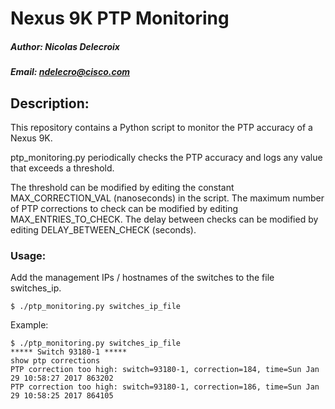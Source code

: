 # Nexus 9K PTP Monitoring
##### Author: Nicolas Delecroix
##### Email: ndelecro@cisco.com

## Description:

This repository contains a Python script to monitor the PTP accuracy of a Nexus 9K.

ptp_monitoring.py periodically checks the PTP accuracy and logs any value that exceeds a threshold.

The threshold can be modified by editing the constant MAX_CORRECTION_VAL (nanoseconds) in the script.
The maximum number of PTP corrections to check can be modified by editing MAX_ENTRIES_TO_CHECK.
The delay between checks can be modified by editing DELAY_BETWEEN_CHECK (seconds).

### Usage:

Add the management IPs / hostnames of the switches to the file switches_ip.

```
$ ./ptp_monitoring.py switches_ip_file
```

Example:
```
$ ./ptp_monitoring.py switches_ip_file
***** Switch 93180-1 *****
show ptp corrections
PTP correction too high: switch=93180-1, correction=184, time=Sun Jan 29 10:58:27 2017 863202
PTP correction too high: switch=93180-1, correction=186, time=Sun Jan 29 10:58:25 2017 864105
```

